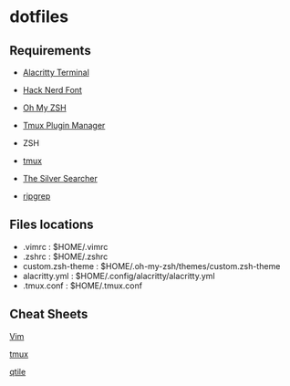 # dotfiles

## Requirements

  - [Alacritty Terminal](https://github.com/alacritty/alacritty/releases)
  - [Hack Nerd Font](https://github.com/ryanoasis/nerd-fonts/tree/master/patched-fonts/Hack#quick-installation)
  - [Oh My ZSH](https://github.com/ohmyzsh/ohmyzsh#basic-installation)
  - [Tmux Plugin Manager](https://github.com/tmux-plugins/tpm#installation)
  
  - ZSH
  - [tmux](https://github.com/tmux/tmux/wiki/Installing)
  - [The Silver Searcher](https://github.com/ggreer/the_silver_searcher#installing)
  - [ripgrep](https://github.com/BurntSushi/ripgrep#installation)

## Files locations

  - .vimrc : $HOME/.vimrc
  - .zshrc : $HOME/.zshrc
  - custom.zsh-theme : $HOME/.oh-my-zsh/themes/custom.zsh-theme
  - alacritty.yml : $HOME/.config/alacritty/alacritty.yml
  - .tmux.conf : $HOME/.tmux.conf
  
## Cheat Sheets

[Vim](./cheatsheets/vim.md)

[tmux](./cheatsheets/tmux.md)

[qtile](./cheatsheets/qtile.md)
